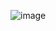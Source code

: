 
![image](https://github.com/KoropeczEgor/Tic-tac-toe/assets/127745537/8026d833-e74b-46f2-aa89-3924f506faef)
